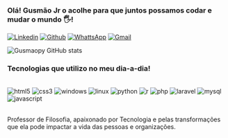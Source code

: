 ### Olá! Gusmão Jr o acolhe para que juntos possamos codar e mudar o mundo 🖐️!

[![Linkedin](https://img.shields.io/badge/LinkedIn-0077B5?style=for-the-badge&logo=linkedin&logoColor=white)](https://www.linkedin.com/in/celso-gusmao-215a8a113/)
[![Github](https://img.shields.io/badge/GitHub-100000?style=for-the-badge&logo=github&logoColor=white)](https://github-readme-stats.vercel.app/api/top-langs/?gusmaopy={gusmaopy}&theme=blue-green)
[![WhattsApp](https://img.shields.io/badge/WhatsApp-25D366?style=for-the-badge&logo=whatsapp&logoColor=white)]()
[![Gmail](https://img.shields.io/badge/Gmail-D14836?style=for-the-badge&logo=gmail&logoColor=white)]()

![Gusmaopy GitHub stats](https://github-readme-stats.vercel.app/api?username=gusmaopy&show_icons=true&theme=radical)

### Tecnologias que utilizo no meu dia-a-dia!

<div style="display:inline_block"><br/>
    <img algn="center"alt=html5 src="https://img.shields.io/badge/HTML5-E34F26?style=for-the-badge&logo=html5&logoColor=white">
    <img algn="center"alt=css3 src="https://img.shields.io/badge/CSS3-1572B6?style=for-the-badge&logo=css3&logoColor=white">
    <img algn="center"alt=windows src="https://img.shields.io/badge/Windows-0078D6?style=for-the-badge&logo=windows&logoColor=white">
    <img algn="center"alt=linux src="https://img.shields.io/badge/Ubuntu-E95420?style=for-the-badge&logo=ubuntu&logoColor=white">
    <img algn="center"alt=python src="https://img.shields.io/badge/Python-14354C?style=for-the-badge&logo=python&logoColor=white">
    <img algn="center"alt=r src="https://img.shields.io/badge/R-276DC3?style=for-the-badge&logo=r&logoColor=white">
    <img algn="center"alt=php src="https://img.shields.io/badge/PHP-777BB4?style=for-the-badge&logo=php&logoColor=white">
    <img algn="center"alt=laravel src="https://img.shields.io/badge/Laravel-FF2D20?style=for-the-badge&logo=laravel&logoColor=white">
    <img algn="center"alt=mysql src="https://img.shields.io/badge/MySQL-00000F?style=for-the-badge&logo=mysql&logoColor=white">
    <img algn="center"alt=javascript src="https://img.shields.io/badge/JavaScript-F7DF1E?style=for-the-badge&logo=javascript&logoColor=black">
</div><br/>

Professor de Filosofia, apaixonado por Tecnologia e pelas transformações que ela pode impactar a vida das pessoas e organizações.

